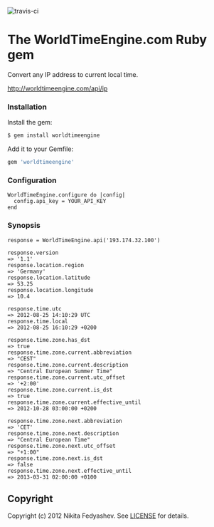 ![travis-ci](http://travis-ci.org/nfedyashev/worldtimeengine.png)

#  The WorldTimeEngine.com Ruby gem

Convert any IP address to current local time.

http://worldtimeengine.com/api/ip

### Installation

Install the gem:

``` bash
$ gem install worldtimeengine
```

Add it to your Gemfile:

``` ruby
gem 'worldtimeengine'
```

### Configuration

    WorldTimeEngine.configure do |config|
      config.api_key = YOUR_API_KEY
    end


### Synopsis

    response = WorldTimeEngine.api('193.174.32.100')

    response.version
    => '1.1'
    response.location.region
    => 'Germany'
    response.location.latitude
    => 53.25
    response.location.longitude
    => 10.4
    
    response.time.utc
    => 2012-08-25 14:10:29 UTC
    response.time.local
    => 2012-08-25 16:10:29 +0200
    
    response.time.zone.has_dst
    => true
    response.time.zone.current.abbreviation
    => "CEST"
    response.time.zone.current.description
    => "Central European Summer Time"
    response.time.zone.current.utc_offset
    => '+2:00'
    response.time.zone.current.is_dst
    => true
    response.time.zone.current.effective_until
    => 2012-10-28 03:00:00 +0200
    
    response.time.zone.next.abbreviation
    => 'CET'
    response.time.zone.next.description
    => "Central European Time"
    response.time.zone.next.utc_offset
    => "+1:00"
    response.time.zone.next.is_dst
    => false
    response.time.zone.next.effective_until
    => 2013-03-31 02:00:00 +0100


## Copyright
Copyright (c) 2012 Nikita Fedyashev.
See [LICENSE][] for details.

[license]: https://github.com/nfedyashev/worldtimeengine/blob/master/LICENSE.md

